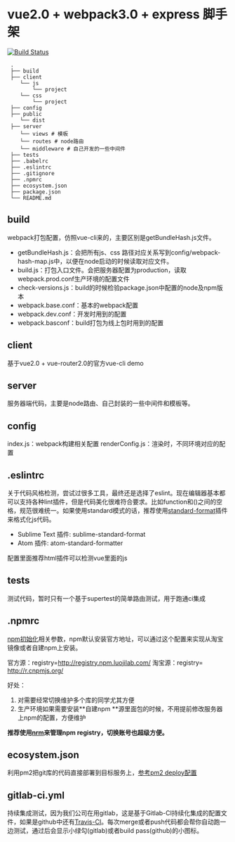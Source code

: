 # vue2.0 + webpack3.0 + express 脚手架

[![Build Status](https://travis-ci.org/tonyljl526/vue_generator.svg?branch=master)](https://travis-ci.org/tonyljl526/vue_generator)

```
 .
 ├── build
 ├── client
 	└── js
 		└── project
 	└── css
 		└── project
 ├── config  
 ├── public
 	└── dist
 ├── server
 	└── views # 模板
 	└── routes # node路由
 	└── middleware # 自己开发的一些中间件
 ├── tests
 ├── .babelrc 
 ├── .eslintrc
 ├── .gitignore
 ├── .npmrc
 ├── ecosystem.json
 ├── package.json
 └── README.md
```


## build
webpack打包配置，仿照vue-cli来的，主要区别是getBundleHash.js文件。

- getBundleHash.js：会把所有js、css 路径对应关系写到config/webpack-hash-map.js中，以便在node启动的时候读取对应文件。
- build.js：打包入口文件。会把服务器配置为production，读取webpack.prod.conf生产环境的配置文件
- check-versions.js：build的时候检验package.json中配置的node及npm版本
- webpack.base.conf：基本的webpack配置
- webpack.dev.conf：开发时用到的配置
- webpack.basconf：build打包为线上包时用到的配置

## client 

基于vue2.0 + vue-router2.0的官方vue-cli demo


## server

服务器端代码，主要是node路由、自己封装的一些中间件和模板等。

## config

index.js：webpack构建相关配置
renderConfig.js：渲染时，不同环境对应的配置

## .eslintrc
关于代码风格检测，尝试过很多工具，最终还是选择了eslint。现在编辑器基本都可以支持各种lint插件，但是代码美化很难符合要求。比如function和()之间的空格，规范很难统一。如果使用standard模式的话，推荐使用[standard-format](https://github.com/maxogden/standard-format/blob/master/rc/esformatter.json)插件来格式化js代码。

- Sublime Text 插件: sublime-standard-format
- Atom 插件: atom-standard-formatter

配置里面推荐html插件可以检测vue里面的js

## tests

测试代码，暂时只有一个基于supertest的简单路由测试，用于跑通ci集成

## .npmrc 
[npm初始化](https://docs.npmjs.com/misc/config)相关参数，npm默认安装官方地址，可以通过这个配置来实现从淘宝镜像或者自建npm上安装。

官方源：registry=http://registry.npm.luojilab.com/
淘宝源：registry= http://r.cnpmjs.org/

好处：
1. 对需要经常切换维护多个库的同学尤其方便
2. 生产环境如果需要安装**自建npm **源里面包的时候，不用提前修改服务器上npm的配置，方便维护

**推荐使用[nrm](https://github.com/Pana/nrm)来管理npm registry，切换账号也超级方便。**

## ecosystem.json

利用pm2把git库的代码直接部署到目标服务上，[参考pm2 deploy配置](http://pm2.keymetrics.io/docs/usage/deployment/)


## gitlab-ci.yml

持续集成测试，因为我们公司在用gitlab，这是基于Gitlab-CI持续化集成的配置文件，如果是github中还有[Travis-CI](https://docs.travis-ci.com/user/languages/javascript-with-nodejs/)。每次merge或者push代码都会帮你自动跑一边测试，通过后会显示小绿勾(gitlab)或者build pass(github)的小图标。
